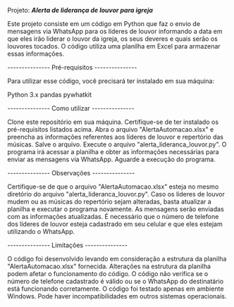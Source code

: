 Projeto: ***Alerta de liderança de louvor para igreja***

Este projeto consiste em um código em Python que faz o envio de mensagens via WhatsApp para os líderes de louvor 
informando a data em que eles irão liderar o louvor da igreja, 
os seus deveres e quais serão os louvores tocados. 
O código utiliza uma planilha em Excel para armazenar essas informações.

--------------- Pré-requisitos ---------------

Para utilizar esse código, você precisará ter instalado em sua máquina:

Python 3.x
pandas
pywhatkit

--------------- Como utilizar ---------------

Clone este repositório em sua máquina.
Certifique-se de ter instalado os pré-requisitos listados acima.
Abra o arquivo "AlertaAutomacao.xlsx" e preencha as informações referentes aos líderes de louvor e repertório das músicas.
Salve o arquivo.
Execute o arquivo "alerta_lideranca_louvor.py".
O programa irá acessar a planilha e obter as informações necessárias para enviar as mensagens via WhatsApp.
Aguarde a execução do programa.

--------------- Observações ---------------

Certifique-se de que o arquivo "AlertaAutomacao.xlsx" esteja no mesmo diretório do arquivo "alerta_lideranca_louvor.py".
Caso os líderes de louvor mudem ou as músicas do repertório sejam alteradas, basta atualizar a planilha e executar o programa novamente. 
As mensagens serão enviadas com as informações atualizadas.
É necessário que o número de telefone dos líderes de louvor esteja cadastrado em seu celular e que eles estejam utilizando o WhatsApp.

--------------- Limitações ---------------

O código foi desenvolvido levando em consideração a estrutura da planilha "AlertaAutomacao.xlsx" fornecida. 
Alterações na estrutura da planilha podem afetar o funcionamento do código.
O código não verifica se o número de telefone cadastrado é válido ou se o WhatsApp do destinatário está funcionando corretamente.
O código foi testado apenas em ambiente Windows. Pode haver incompatibilidades em outros sistemas operacionais.
